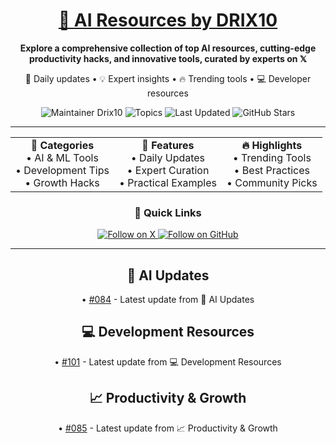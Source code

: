 <div align="center">
  <h1><a href="https://x.com/DRIX_10_" target="_blank">🚀 AI Resources by DRIX10</a></h1>
  <p><strong>Explore a comprehensive collection of top AI resources, cutting-edge productivity hacks, and innovative tools, curated by experts on 𝕏</strong></p>
  <p>🌟 Daily updates • 💡 Expert insights • 🔥 Trending tools • 💻 Developer resources</p>
</div>

<div align="center">
  <img src="https://img.shields.io/badge/Maintainer-Drix10-blue" alt="Maintainer Drix10" />
  <img src="https://img.shields.io/badge/Topics-Productivity%2C%20AI%2C%20Tips%20and%20Tricks-red" alt="Topics" />
  <img src="https://img.shields.io/github/last-commit/Drix10/ai-resources?style=flat-square&color=5D6D7E" alt="Last Updated" />
  <img src="https://img.shields.io/github/stars/Drix10/ai-resources?style=social" alt="GitHub Stars" />
</div>

---

<div align="center">
  <table>
    <tr>
      <td align="center">
        <b>🎯 Categories</b>
        <br />
        • AI & ML Tools
        <br />
        • Development Tips
        <br />
        • Growth Hacks
      </td>
      <td align="center">
        <b>🌟 Features</b>
        <br />
        • Daily Updates
        <br />
        • Expert Curation
        <br />
        • Practical Examples
      </td>
      <td align="center">
        <b>🔥 Highlights</b>
        <br />
        • Trending Tools
        <br />
        • Best Practices
        <br />
        • Community Picks
      </td>
    </tr>
  </table>
</div>

<div align="center">
  <h3>🌟 Quick Links</h3>
  <a href="https://x.com/DRIX_10_">
    <img src="https://img.shields.io/badge/Follow_on_𝕏-black?style=for-the-badge&logo=x&logoColor=white" alt="Follow on X" />
  </a>
  <a href="https://github.com/Drix10">
    <img src="https://img.shields.io/badge/Follow_on_GitHub-black?style=for-the-badge&logo=github&logoColor=white" alt="Follow on GitHub" />
  </a>
</div>

---
<div align="center"><h2>🤖 AI Updates</h2><p>• <a href="https://github.com/Drix10/ai-resources/blob/main/AI%20Tools%20and%20Resources/resources-084.md">#084</a> - Latest update from 🤖 AI Updates</p></div>

<div align="center"><h2>💻 Development Resources</h2><p>• <a href="https://github.com/Drix10/ai-resources/blob/main/Coding%20and%20Software%20Development/resources-101.md">#101</a> - Latest update from 💻 Development Resources</p></div>

<div align="center"><h2>📈 Productivity & Growth</h2><p>• <a href="https://github.com/Drix10/ai-resources/blob/main/Productivity%20and%20Passive%20Income/resources-085.md">#085</a> - Latest update from 📈 Productivity & Growth</p></div>
